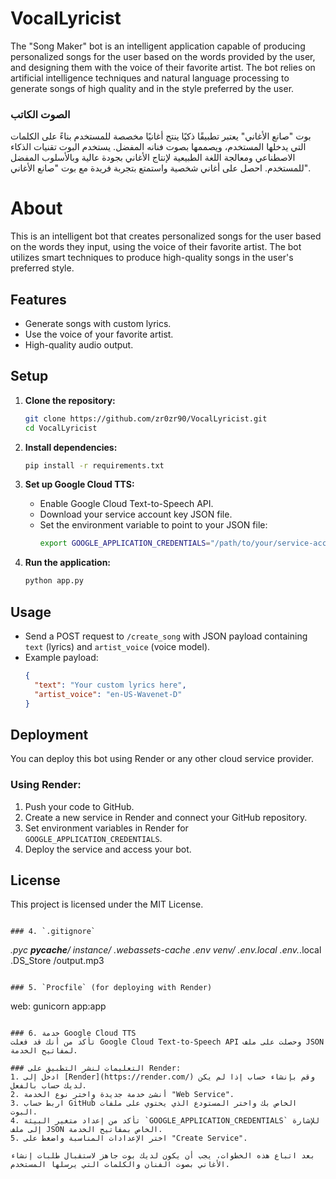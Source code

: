 # VocalLyricist
The "Song Maker" bot is an intelligent application capable of producing personalized songs for the user based on the words provided by the user, and designing them with the voice of their favorite artist. The bot relies on artificial intelligence techniques and natural language processing to generate songs of high quality and in the style preferred by the user.
### الصوت الكاتب
بوت "صانع الأغاني" يعتبر تطبيقًا ذكيًا ينتج أغانيًا مخصصة للمستخدم بناءً على الكلمات التي يدخلها المستخدم، ويصممها بصوت فنانه المفضل. يستخدم البوت تقنيات الذكاء الاصطناعي ومعالجة اللغة الطبيعية لإنتاج الأغاني بجودة عالية وبالأسلوب المفضل للمستخدم. احصل على أغاني شخصية واستمتع بتجربة فريدة مع بوت "صانع الأغاني".


# About

This is an intelligent bot that creates personalized songs for the user based on the words they input, using the voice of their favorite artist. The bot utilizes smart techniques to produce high-quality songs in the user's preferred style.

## Features
- Generate songs with custom lyrics.
- Use the voice of your favorite artist.
- High-quality audio output.

## Setup

1. **Clone the repository:**
   ```bash
   git clone https://github.com/zr0zr90/VocalLyricist.git
   cd VocalLyricist

2. **Install dependencies:**
   ```bash
   pip install -r requirements.txt
   ```

3. **Set up Google Cloud TTS:**
   - Enable Google Cloud Text-to-Speech API.
   - Download your service account key JSON file.
   - Set the environment variable to point to your JSON file:
     ```bash
     export GOOGLE_APPLICATION_CREDENTIALS="/path/to/your/service-account-file.json"
     ```

4. **Run the application:**
   ```bash
   python app.py
   ```

## Usage
- Send a POST request to `/create_song` with JSON payload containing `text` (lyrics) and `artist_voice` (voice model).
- Example payload:
  ```json
  {
    "text": "Your custom lyrics here",
    "artist_voice": "en-US-Wavenet-D"
  }
  ```

## Deployment
You can deploy this bot using Render or any other cloud service provider.

### Using Render:
1. Push your code to GitHub.
2. Create a new service in Render and connect your GitHub repository.
3. Set environment variables in Render for `GOOGLE_APPLICATION_CREDENTIALS`.
4. Deploy the service and access your bot.

## License
This project is licensed under the MIT License.
```

### 4. `.gitignore`
```
*.pyc
__pycache__/
instance/
.webassets-cache
.env
venv/
.env.local
.env.*.local
.DS_Store
/output.mp3
```

### 5. `Procfile` (for deploying with Render)
```
web: gunicorn app:app
```

### 6. خدمة Google Cloud TTS
تأكد من أنك قد فعلت Google Cloud Text-to-Speech API وحصلت على ملف JSON لمفاتيح الخدمة.

### التعليمات لنشر التطبيق على Render:
1. ادخل إلى [Render](https://render.com/) وقم بإنشاء حساب إذا لم يكن لديك حساب بالفعل.
2. أنشئ خدمة جديدة واختر نوع الخدمة "Web Service".
3. اربط حساب GitHub الخاص بك واختر المستودع الذي يحتوي على ملفات البوت.
4. تأكد من إعداد متغير البيئة `GOOGLE_APPLICATION_CREDENTIALS` للإشارة إلى ملف JSON الخاص بمفاتيح الخدمة.
5. اختر الإعدادات المناسبة واضغط على "Create Service".

بعد اتباع هذه الخطوات، يجب أن يكون لديك بوت جاهز لاستقبال طلبات إنشاء الأغاني بصوت الفنان والكلمات التي يرسلها المستخدم.

